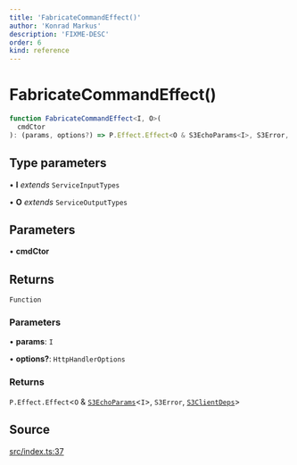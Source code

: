 ```yaml
---
title: 'FabricateCommandEffect()'
author: 'Konrad Markus'
description: 'FIXME-DESC'
order: 6
kind: reference
---
```


# FabricateCommandEffect()

```ts
function FabricateCommandEffect<I, O>(
  cmdCtor
): (params, options?) => P.Effect.Effect<O & S3EchoParams<I>, S3Error, S3ClientDeps>;
```

## Type parameters

• **I** _extends_ `ServiceInputTypes`

• **O** _extends_ `ServiceOutputTypes`

## Parameters

• **cmdCtor**

## Returns

`Function`

### Parameters

• **params**: `I`

• **options?**: `HttpHandlerOptions`

### Returns

`P.Effect.Effect`\<`O` & [`S3EchoParams`](/projects/konkerdev-aws-client-effect-s3/reference/type-aliases/s3echoparams)\<`I`\>, `S3Error`, [`S3ClientDeps`](/projects/konkerdev-aws-client-effect-s3/reference/type-aliases/s3clientdeps)\>

## Source

[src/index.ts:37](https://github.com/konkerdotdev/aws-client-effect-s3/blob/3f8e0eff075dd69bba1d17c99a6862f1e6b4d974/src/index.ts#L37)
